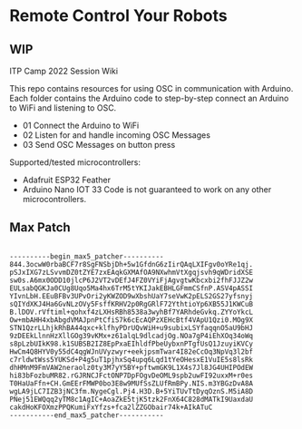 # Remote Control Your Robots 
## WIP

ITP Camp 2022 Session Wiki

This repo contains resources for using OSC in communication with Arduino. 
Each folder contains the Arduino code to step-by-step connect an Arduino to WiFi and listening to OSC.

- 01 Connect the Arduino to WiFi
- 02 Listen for and handle incoming OSC Messages
- 03 Send OSC Messages on button press

Supported/tested microcontrollers: 
- Adafruit ESP32 Feather
- Arduino Nano IOT 33
Code is not guaranteed to work on any other microcontrollers.

## Max Patch
<pre><code>
----------begin_max5_patcher----------
844.3ocwW0rbaBCF7r8SgFNSbjDh+5w1GfdnG6zIirQAqLXIFgv0oYRe1qj.
pSJxIXG7zLSvvmDZ0tZYE7zxEAqkGXMAfOA9NXwhmVtXgqjsvh9qWDridXSE
sw0s.A6mx0ODD10jlcP6J2VT2vDEfJ4FZ0VYiFjAgvgtwKbcxbi2fhFJJZ2w
EULsabQGKJa0CUg8Uqo5Ma4hx6TrM5tYKIJakEBHLGFmmCSfnP.ASV4pASSI
YIvnLbH.EEuBFBv3UPvOri2yKWZOD9wXbshUaY7seVwK2pELS2GS27yfsnyj
sQIYdXKJ4Ha6GvNLzOVy5FsffKRHV2p0RgGRlF72YthtioYp6XB55J1KWCuB
B.lDOV.rVftiml+qohxf4zLXHsRBh8538a3wyhBf7YARhdeGvkq.ZYYoYkcL
Ow+mbAHH4xbAbgdVMAJpnPtCfiS7k6cEcAQPzXEHcBtf4VApU1Qzi0.MOg9X
STN1QzrLLhjkRhBA44qxc+klfhyPDrUQvWiH+u9subixLSYfaqqnO5aU9bHJ
9zDEEkLlnnHzXllGOg39vKMx+z61alqL9dlcadjOg.NOa7gP4iEhXOq34oWq
s8pLzbUIkK98.k1SUBSB2IZ8EpPxaEIhldfPbeUybxnPTgfUsQ1JzuyiKVCy
HwCm4Q8HYV0y55dC4qgWJnUVyzwyr+eekjpsmTwar4I82eCcOq3NpVq3l2bf
c7rldwtWss5YUKSd+P4g5uT1pjhxSq4upq6Lqd1tYeOHesxE1VuIE5s8lsRk
dhHMnM9FmVAW2neraolz0ty3M7yY5BY+pftwmGK9L1X4s7Jl8JG4UHIPOdEW
hi83bFozbuMR82.rGJRNCJFctONP7DpFOgvDeOML9spb2uwFI92uxxM+r0es
T0HaUaFfn+CH.GmEErFMWP0bo3E8w9MUfSsZLUfRmBPy.NIS.m3YBGzDvA8A
wgLA9jLC7IZB3jNC3fm.NygeCgl.Pj4.H3D.B+5YiTUvTtDyqOznS.M5iA8D
PNej51EWQqq2yTM8c1AgIC+AoaZkE5tjK5tzk2FnX64C828dMATkI9UaxdaU
cakdHoKFOXmzPPQKumiFxYfzs+fca2lZZGObair74k+AIkATuC
-----------end_max5_patcher-----------
</code></pre>
